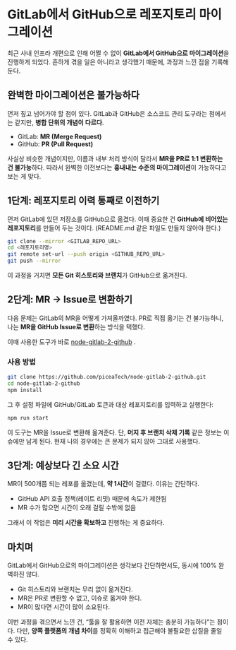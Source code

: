# GitLab에서 GitHub으로 레포지토리 마이그레이션

최근 사내 인프라 개편으로 인해 어쩔 수 없이 **GitLab에서 GitHub으로 마이그레이션**을 진행하게 되었다.
흔하게 겪을 일은 아니라고 생각했기 때문에, 과정과 느낀 점을 기록해 둔다.

## 완벽한 마이그레이션은 불가능하다

먼저 짚고 넘어가야 할 점이 있다.
GitLab과 GitHub은 소스코드 관리 도구라는 점에서는 같지만, **병합 단위의 개념이 다르다**.

- GitLab: **MR (Merge Request)**
- GitHub: **PR (Pull Request)**

사실상 비슷한 개념이지만, 이름과 내부 처리 방식이 달라서 **MR을 PR로 1:1 변환하는 건 불가능**하다.
따라서 완벽한 이전보다는 **흉내내는 수준의 마이그레이션**이 가능하다고 보는 게 맞다.

## 1단계: 레포지토리 이력 통째로 이전하기

먼저 GitLab에 있던 저장소를 GitHub으로 옮겼다.
이때 중요한 건 **GitHub에 비어있는 레포지토리**를 만들어 두는 것이다. (README.md 같은 파일도 만들지 않아야 한다.)

```bash
git clone --mirror <GITLAB_REPO_URL>
cd <레포지토리명>
git remote set-url --push origin <GITHUB_REPO_URL>
git push --mirror
```

이 과정을 거치면 **모든 Git 히스토리와 브랜치**가 GitHub으로 옮겨진다.

## 2단계: MR → Issue로 변환하기

다음 문제는 GitLab의 MR을 어떻게 가져올까였다.
PR로 직접 옮기는 건 불가능하니, 나는 **MR을 GitHub Issue로 변환**하는 방식을 택했다.

이때 사용한 도구가 바로 [node-gitlab-2-github](https://github.com/piceaTech/node-gitlab-2-github) .

### 사용 방법

```bash
git clone https://github.com/piceaTech/node-gitlab-2-github.git
cd node-gitlab-2-github
npm install
```

그 후 설정 파일에 GitHub/GitLab 토큰과 대상 레포지토리를 입력하고 실행한다:

```bash
npm run start
```

이 도구는 MR을 Issue로 변환해 옮겨준다.
단, **머지 후 브랜치 삭제 기록** 같은 정보는 이슈에만 남게 된다.
현재 나의 경우에는 큰 문제가 되지 않아 그대로 사용했다.

## 3단계: 예상보다 긴 소요 시간

MR이 500개쯤 되는 레포를 옮겼는데, **약 1시간**이 걸렸다.
이유는 간단하다.

- GitHub API 호출 정책(레이트 리밋) 때문에 속도가 제한됨
- MR 수가 많으면 시간이 오래 걸릴 수밖에 없음

그래서 이 작업은 **미리 시간을 확보하고** 진행하는 게 중요하다.

## 마치며

GitLab에서 GitHub으로의 마이그레이션은 생각보다 간단하면서도, 동시에 100% 완벽하진 않다.

- Git 히스토리와 브랜치는 무리 없이 옮겨진다.
- MR은 PR로 변환할 수 없고, 이슈로 옮겨야 한다.
- MR이 많다면 시간이 많이 소요된다.

이번 과정을 겪으면서 느낀 건, “툴을 잘 활용하면 이전 자체는 충분히 가능하다”는 점이다.
다만, **양쪽 플랫폼의 개념 차이**를 정확히 이해하고 접근해야 불필요한 삽질을 줄일 수 있다.
